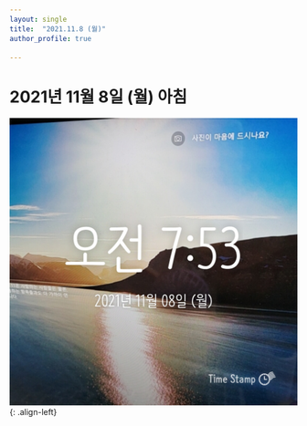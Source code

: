 ```yaml
---
layout: single
title:  "2021.11.8 (월)"
author_profile: true

---
```


# 2021년 11월 8일 (월) 아침
![image](/assets/images/morning/20211108.jpg)
{: .align-left}
